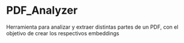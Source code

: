 # PDF_Analyzer
Herramienta para analizar y extraer distintas partes de un PDF, con el objetivo de crear los respectivos embeddings
